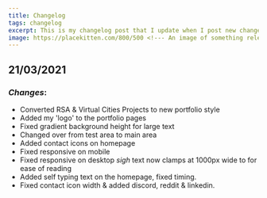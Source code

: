 ```yaml
---
title: Changelog
tags: changelog
excerpt: This is my changelog post that I update when I post new changes. 
image: https://placekitten.com/800/500 <!--- An image of something relevent to the post  -->
---
```

## 21/03/2021
### *Changes*:
- Converted RSA & Virtual Cities Projects to new portfolio style
- Added my 'logo' to the portfolio pages
- Fixed gradient background height for large text
- Changed over from test area to main area
- Added contact icons on homepage
- Fixed responsive on mobile
- Fixed responsive on desktop *sigh* text now clamps at 1000px wide to for ease of reading
- Added self typing text on the homepage, fixed timing.
- Fixed contact icon width & added discord, reddit & linkedin.